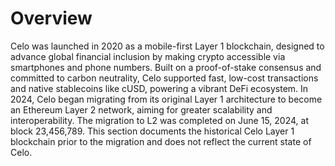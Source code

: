 # Overview

Celo was launched in 2020 as a mobile-first Layer 1 blockchain, designed to advance global financial inclusion by making crypto accessible via smartphones and phone numbers. Built on a proof-of-stake consensus and committed to carbon neutrality, Celo supported fast, low-cost transactions and native stablecoins like cUSD, powering a vibrant DeFi ecosystem. In 2024, Celo began migrating from its original Layer 1 architecture to become an Ethereum Layer 2 network, aiming for greater scalability and interoperability. The migration to L2 was completed on June 15, 2024, at block 23,456,789. This section documents the historical Celo Layer 1 blockchain prior to the migration and does not reflect the current state of Celo.
